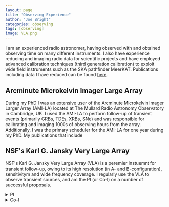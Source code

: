 ```yaml
---
layout: page
title: "Observing Experience"
author: "Joe Bright"
categories: observing
tags: [observing]
image: VLA.png
---
```


I am an experienced radio astronomer, having observed with and obtained observing time on many different instruments. I also have experience reducing and imaging radio data for scientific projects and have employed advanced calibration techniques (third generation calibration) to exploit wide field instruments such as the SKA pathfinder MeerKAT. Publications including data I have reduced can be found [here](https://ui.adsabs.harvard.edu/public-libraries/ppTg0JsAQeKfhFb_waw21Q).

## Arcminute Microkelvin Imager Large Array
During my PhD I was an extensive user of the Arcminute Microkelvin Imager Larger Array (AMI-LA) located at The Mullard Radio Astronomy Observatory in Cambridge, UK. I used the AMI-LA to perform follow-up of transient events (primarily GRBs, TDEs, XRBs, SNe) and was responsible for calibrating and imaging 1000s of observing hours from the array. Additionally, I was the primary scheduler for the AMI-LA for one year during my PhD. My publications that include 

## NSF's Karl G. Jansky Very Large Array
NSF's Karl G. Jansky Very Large Array (VLA) is a peremier instuemnt for transient follow-up, owing to its high resolution (in A- and B-configuration), sensitivitym and wide frequency coverage. I regularly use the VLA to observe transient sources, and am the PI (or Co-I) on a number of successful proposals.

<details>
  <summary>PI</summary>
  <ul>
    <li>VLA/22A-363 (Extremely deep observations of GW170817)</li>
    <li>VLA/21A-422 (DDT observations of a fast X-ray transient)</li>
  </ul>
</details>

<details>
  <summary>Co-I</summary>
  <ul>
    <li>VLA/22A-417 (O4 GW follow-up)</li>
    <li>VLA/22A-378 (Type-II SNe survey)</li>
    <li>VLA/22A-298 (GRB follow-up)</li>
    <li>VLA/22A-109 (Interacting SNe follow-up)</li>
    <li>VLA/22A-108 (FBOT follow-up)</li>
    <li>VLA/21B-290 (SLSN follow-up)</li>
    <li>VLA/21B-193 (Calcium rich SNe follow-up)</li>
    <li>VLA/21B-170 (Very high energy GRB follow-up)</li>
    <li>VLA/21A-178 (VLASS SNe follow-up)</li>
    <li>VLA/20A-596 (DDT observations for a nearby GRB)</li>
    <li>VLA/19B-219 (Radio observations of classical novae)</li>
    <li>VLA/19A-302 (Studying the jets from Sco X-1)</li>
    <li>VLA/19A-298 (Radio observations of classical novae)</li>
    <li>VLA/18A-470 (Observations of the BHXRB MAXI J1820+070)</li>
    <li>VLA/17A-430 (Observations of the BHXRB Swift J1753)</li>
  </ul>
</details>
